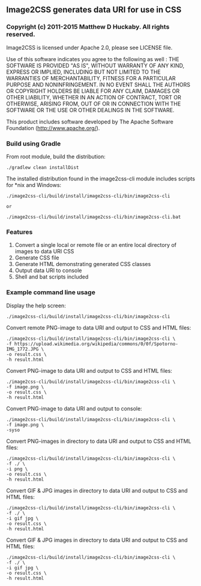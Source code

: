 ## Image2CSS generates data URI for use in CSS


### Copyright (c) 2011-2015 Matthew D Huckaby. All rights reserved.
Image2CSS is licensed under Apache 2.0, please see LICENSE file.

Use of this software indicates you agree to the following as well : 
THE SOFTWARE IS PROVIDED "AS IS", WITHOUT WARRANTY OF ANY KIND, EXPRESS OR
IMPLIED, INCLUDING BUT NOT LIMITED TO THE WARRANTIES OF MERCHANTABILITY,
FITNESS FOR A PARTICULAR PURPOSE AND NONINFRINGEMENT. IN NO EVENT SHALL THE
AUTHORS OR COPYRIGHT HOLDERS BE LIABLE FOR ANY CLAIM, DAMAGES OR OTHER
LIABILITY, WHETHER IN AN ACTION OF CONTRACT, TORT OR OTHERWISE, ARISING FROM,
OUT OF OR IN CONNECTION WITH THE SOFTWARE OR THE USE OR OTHER DEALINGS IN
THE SOFTWARE.

This product includes software developed by The Apache Software Foundation (http://www.apache.org/).


### Build using Gradle

From root module, build the distribution:

    ./gradlew clean installDist

The installed distribution found in the image2css-cli module includes scripts for *nix and Windows: 

    ./image2css-cli/build/install/image2css-cli/bin/image2css-cli
    
    or 
    
    ./image2css-cli/build/install/image2css-cli/bin/image2css-cli.bat


### Features
1. Convert a single local or remote file or an entire local directory of images to data URI CSS
2. Generate CSS file
3. Generate HTML demonstrating generated CSS classes
4. Output data URI to console
5. Shell and bat scripts included


### Example command line usage

Display the help screen:

	./image2css-cli/build/install/image2css-cli/bin/image2css-cli
	
Convert remote PNG-image to data URI and output to CSS and HTML files:

    ./image2css-cli/build/install/image2css-cli/bin/image2css-cli \
    -f https://upload.wikimedia.org/wikipedia/commons/0/0f/Spotorno-IMG_1772.JPG \
    -o result.css \
    -h result.html
	
Convert PNG-image to data URI and output to CSS and HTML files:

    ./image2css-cli/build/install/image2css-cli/bin/image2css-cli \
    -f image.png \
    -o result.css \
    -h result.html

Convert PNG-image to data URI and output to console:

	./image2css-cli/build/install/image2css-cli/bin/image2css-cli \
	-f image.png \
	-syso
	
Convert PNG-images in directory to data URI and output to CSS and HTML files:

	./image2css-cli/build/install/image2css-cli/bin/image2css-cli \
	-f ./ \
	-i png \
	-o result.css \
	-h result.html
	
Convert GIF & JPG images in directory to data URI and output to CSS and HTML files:

	./image2css-cli/build/install/image2css-cli/bin/image2css-cli \
	-f ./ \
	-i gif jpg \
	-o result.css \
	-h result.html
	
Convert GIF & JPG images in directory to data URI and output to CSS and HTML files:
	
	./image2css-cli/build/install/image2css-cli/bin/image2css-cli \
	-f ./ \
	-i gif jpg \
	-o result.css \
	-h result.html